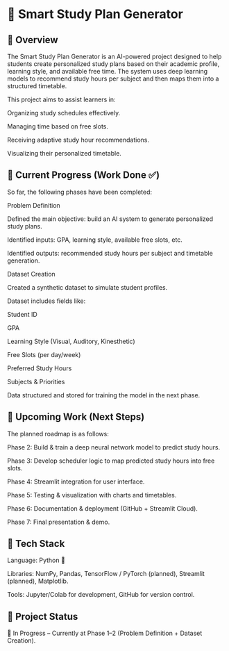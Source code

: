 # 📘 Smart Study Plan Generator
## 🔹 Overview

The Smart Study Plan Generator is an AI-powered project designed to help students create personalized study plans based on their academic profile, learning style, and available free time. The system uses deep learning models to recommend study hours per subject and then maps them into a structured timetable.

This project aims to assist learners in:

Organizing study schedules effectively.

Managing time based on free slots.

Receiving adaptive study hour recommendations.

Visualizing their personalized timetable.

## 🔹 Current Progress (Work Done ✅)

So far, the following phases have been completed:

Problem Definition

Defined the main objective: build an AI system to generate personalized study plans.

Identified inputs: GPA, learning style, available free slots, etc.

Identified outputs: recommended study hours per subject and timetable generation.

Dataset Creation

Created a synthetic dataset to simulate student profiles.

Dataset includes fields like:

Student ID

GPA

Learning Style (Visual, Auditory, Kinesthetic)

Free Slots (per day/week)

Preferred Study Hours

Subjects & Priorities

Data structured and stored for training the model in the next phase.

## 🔹 Upcoming Work (Next Steps)

The planned roadmap is as follows:

Phase 2: Build & train a deep neural network model to predict study hours.

Phase 3: Develop scheduler logic to map predicted study hours into free slots.

Phase 4: Streamlit integration for user interface.

Phase 5: Testing & visualization with charts and timetables.

Phase 6: Documentation & deployment (GitHub + Streamlit Cloud).

Phase 7: Final presentation & demo.

## 🔹 Tech Stack

Language: Python 🐍

Libraries: NumPy, Pandas, TensorFlow / PyTorch (planned), Streamlit (planned), Matplotlib.

Tools: Jupyter/Colab for development, GitHub for version control.

## 🔹 Project Status

🚧 In Progress – Currently at Phase 1–2 (Problem Definition + Dataset Creation).
